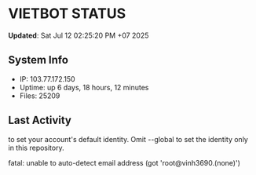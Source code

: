 # VIETBOT STATUS
**Updated**: Sat Jul 12 02:25:20 PM +07 2025

## System Info
- IP: 103.77.172.150
- Uptime: up 6 days, 18 hours, 12 minutes
- Files: 25209

## Last Activity

to set your account's default identity.
Omit --global to set the identity only in this repository.

fatal: unable to auto-detect email address (got 'root@vinh3690.(none)')
